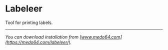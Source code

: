 Labeleer
========

Tool for printing labels.

---
*You can download installation from [www.medo64.com](https://medo64.com/labeleer/).*
